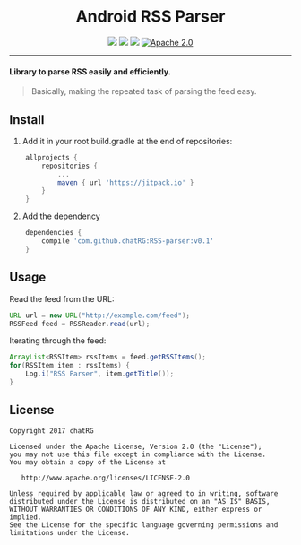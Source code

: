 <div align="center">
<h1>Android RSS Parser</h1>

[![](https://img.shields.io/badge/version-0.1-blue.svg?style=flat)]()
[![](https://img.shields.io/badge/build-stable-brightgreen.svg?style=flat)]()
[![](https://jitpack.io/v/chatRG/RSS-parser.svg)](https://jitpack.io/#chatRG/RSS-parser)
[![Apache 2.0](https://img.shields.io/badge/license-Apache%202.0-orange.svg)](https://raw.githubusercontent.com/chatRG/RSS-parser/master/License.txt)

</div>

----

#### Library to parse RSS easily and efficiently.
> Basically, making the repeated task of parsing the feed easy.

Install
----

1. Add it in your root build.gradle at the end of repositories:

```gradle
	allprojects {
		repositories {
			...
			maven { url 'https://jitpack.io' }
		}
	}
```

2. Add the dependency

```gradle
	dependencies {
		compile 'com.github.chatRG:RSS-parser:v0.1'
	}
```

Usage
----

Read the feed from the URL:
```java
URL url = new URL("http://example.com/feed");
RSSFeed feed = RSSReader.read(url);
```

Iterating through the feed:
```java
ArrayList<RSSItem> rssItems = feed.getRSSItems();
for(RSSItem item : rssItems) {
	Log.i("RSS Parser", item.getTitle());
}
````


License
----

    Copyright 2017 chatRG

    Licensed under the Apache License, Version 2.0 (the "License");
    you may not use this file except in compliance with the License.
    You may obtain a copy of the License at

       http://www.apache.org/licenses/LICENSE-2.0

    Unless required by applicable law or agreed to in writing, software
    distributed under the License is distributed on an "AS IS" BASIS,
    WITHOUT WARRANTIES OR CONDITIONS OF ANY KIND, either express or implied.
    See the License for the specific language governing permissions and
    limitations under the License.